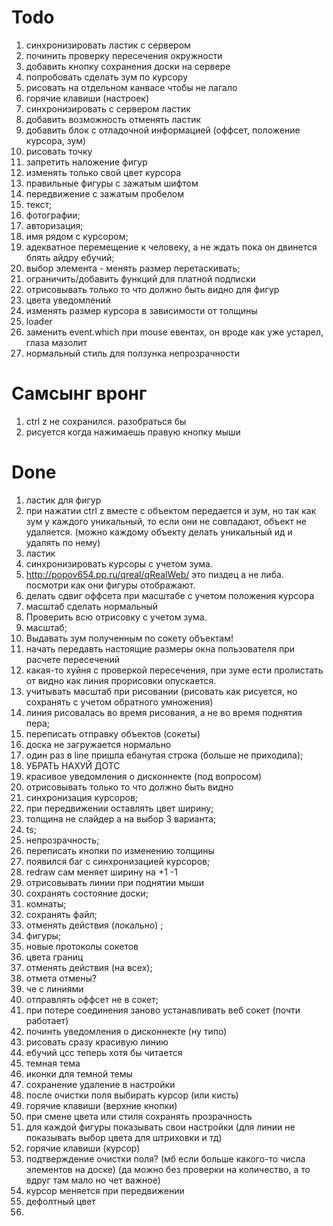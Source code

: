 # Todo

1.  синхронизировать ластик с сервером
2.  починить проверку пересечения окружности
3.  добавить кнопку сохранения доски на сервере
4.  попробовать сделать зум по курсору
5.  рисовать на отдельном канвасе чтобы не лагало
6.  горячие клавиши (настроек)
7.  синхронизировать с сервером ластик
8.  добавить возможность отменять ластик
9.  добавить блок с отладочной информацией (оффсет, положение курсора, зум)
10. рисовать точку
11. запретить наложение фигур
12. изменять только свой цвет курсора
13. правильные фигуры с зажатым шифтом
14. передвижение с зажатым пробелом
15. текст;
16. фотографии;
17. авторизация;
18. имя рядом с курсором;
19. адекватное перемещение к человеку, а не ждать пока он двинется блять айдру ебучий;
20. выбор элемента - менять размер перетаскивать;
21. ограничить/добавить функций для платной подписки
22. отрисовывать только то что должно быть видно для фигур
23. цвета уведомлений
24. изменять размер курсора в зависимости от толщины
25. loader
26. заменить event.which при mouse евентах, он вроде как уже устарел, глаза мазолит
27. нормальный стиль для ползунка непрозрачности

# Самсынг вронг

1. ctrl z не сохранился. разобраться бы
2. рисуется когда нажимаешь правую кнопку мыши

# Done

1.  ластик для фигур
2.  при нажатии ctrl z вместе с объектом передается и зум, но так как зум у каждого уникальный, то если они не совпадают, объект не удаляется. (можно каждому объекту делать уникальный ид и удалять по нему)
3.  ластик
4.  синхронизировать курсоры с учетом зума.
5.  http://popov654.pp.ru/qreal/qRealWeb/ это пиздец а не либа. посмотри как они фигуры отображают.
6.  делать сдвиг оффсета при масштабе с учетом положения курсора
7.  масштаб сделать нормальный
8.  Проверить всю отрисовку с учетом зума.
9.  масштаб;
10. Выдавать зум полученным по сокету объектам!
11. начать передавть настоящие размеры окна пользователя при расчете пересечений
12. какая-то хуйня с проверкой пересечения, при зуме ести пролистать от видно как линия прорисовки опускается.
13. учитывать масштаб при рисовании (рисовать как рисуется, но сохранять с учетом обратного умножения)
14. линия рисовалась во время рисования, а не во время поднятия пера;
15. переписать отправку объектов (сокеты)
16. доска не загружается нормально
17. один раз в line пришла ебанутая строка (больше не приходила);
18. УБРАТЬ НАХУЙ ДОТС
19. красивое уведомления о дисконнекте (под вопросом)
20. отрисовывать только то что должно быть видно
21. синхронизация курсоров;
22. при передвижении оставлять цвет ширину;
23. толщина не слайдер а на выбор 3 варианта;
24. ts;
25. непрозрачность;
26. переписать кнопки по изменению толщины
27. появился баг с синхронизацией курсоров;
28. redraw сам меняет ширину на +1 -1
29. отрисовывать линии при поднятии мыши
30. сохранять состояние доски;
31. комнаты;
32. сохранять файл;
33. отменять действия (локально) ;
34. фигуры;
35. новые протоколы сокетов
36. цвета границ
37. отменять действия (на всех);
38. отмета отмены?
39. че с линиями
40. отправлять оффсет не в сокет;
41. при потере соединения заново устанавливать веб сокет (почти работает)
42. починть уведомления о дисконнекте (ну типо)
43. рисовать сразу красивую линию
44. ебучий цсс теперь хотя бы читается
45. темная тема
46. иконки для темной темы
47. сохранение удаление в настройки
48. после очистки поля выбирать курсор (или кисть)
49. горячие клавиши (верхние кнопки)
50. при смене цвета или стиля сохранять прозрачность
51. для каждой фигуры показывать свои настройки (для линии не показывать выбор цвета для штриховки и тд)
52. горячие клавиши (курсор)
53. подтверждение очистки поля? (мб если больше какого-то числа элементов на доске) (да можно без проверки на количество, а то вдруг там мало но чет важное)
54. курсор меняется при передвижении
55. дефолтный цвет
56.
